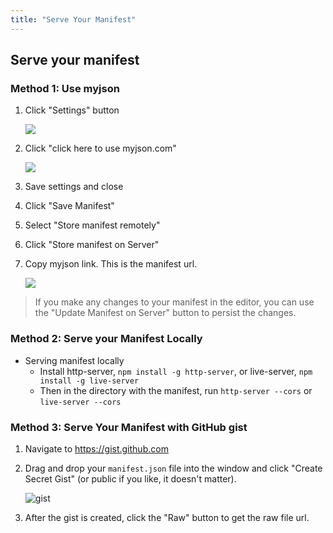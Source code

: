 ```yaml
---
title: "Serve Your Manifest"
---
```


## Serve your manifest

### Method 1: Use myjson

1. Click "Settings" button

    ![](/img/dig-bod-settings.jpg)

1. Click "click here to use myjson.com"

    ![](/img/dig-bod-click-here.jpg)

1. Save settings and close
1. Click "Save Manifest"
1. Select "Store manifest remotely"
1. Click "Store manifest on Server"
1. Copy myjson link. This is the manifest url.

    ![](/img/dig-bod-manifest-url.jpg)

> If you make any changes to your manifest in the editor, you can use the "Update Manifest on Server" button to persist the changes.

### Method 2: Serve your Manifest Locally

* Serving manifest locally
  * Install http-server, `npm install -g http-server`, or live-server, `npm install -g live-server`
  * Then in the directory with the manifest, run `http-server --cors` or `live-server --cors`

### Method 3: Serve Your Manifest with GitHub gist

1. Navigate to https://gist.github.com

1. Drag and drop your `manifest.json` file into the window and click "Create Secret Gist" (or public if you like, it doesn't matter).

    ![gist](/img/gist.png)

1. After the gist is created, click the "Raw" button to get the raw file url.
